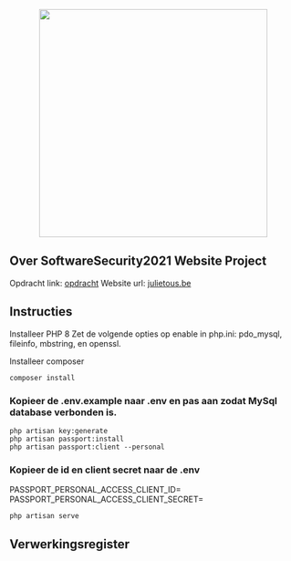 <p align="center"><a href="https://laravel.com" target="_blank"><img src="https://raw.githubusercontent.com/laravel/art/master/logo-lockup/5%20SVG/2%20CMYK/1%20Full%20Color/laravel-logolockup-cmyk-red.svg" width="400"></a></p>

## Over SoftwareSecurity2021 Website Project

Opdracht link: [opdracht](https://ehb.instructure.com/courses/19976/assignments/47446)
Website url: [julietous.be](https://julietous.be/)

## Instructies

Installeer PHP 8
Zet de volgende opties op enable in php.ini: pdo_mysql, fileinfo, mbstring, en openssl.

Installeer composer
```
composer install
```

### Kopieer de .env.example naar .env en pas aan zodat MySql database verbonden is.

```
php artisan key:generate
php artisan passport:install
php artisan passport:client --personal
```

### Kopieer de id en client secret naar de .env

PASSPORT_PERSONAL_ACCESS_CLIENT_ID=
PASSPORT_PERSONAL_ACCESS_CLIENT_SECRET=

```
php artisan serve
```

## Verwerkingsregister

<verwerkingsregister>
